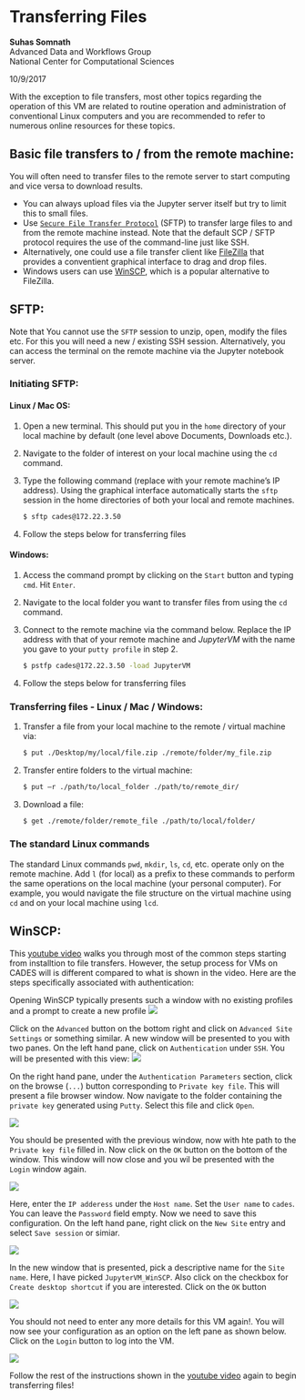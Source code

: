 # Transferring Files

**Suhas Somnath**<br>
Advanced Data and Workflows Group<br>
National Center for Computational Sciences

10/9/2017

With the exception to file transfers, most other topics regarding the operation of this VM are related to routine operation and administration of conventional Linux computers and you are recommended to refer to numerous online resources for these topics.

## Basic file transfers to / from the remote machine:
You will often need to transfer files to the remote server to start computing and vice versa to download results.
-   You can always upload files via the Jupyter server itself but try to limit this to small files.
-   Use [`Secure File Transfer Protocol`](https://kb.wisc.edu/cae/page.php?id=32991) (SFTP) to transfer large files to and from the remote machine instead. Note that the default SCP / SFTP protocol requires the use of the command-line just like SSH.
-   Alternatively, one could use a file transfer client like [FileZilla](https://filezilla-project.org) that provides a conventient graphical interface to drag and drop files. 
-   Windows users can use [WinSCP](https://winscp.net/eng/download.php), which is a popular alternative to FileZilla. 

## SFTP:
Note that You cannot use the `SFTP` session to unzip, open, modify the files etc. For this you will need a new / existing SSH session. Alternatively, you can access the terminal on the remote machine via the Jupyter notebook server.

### Initiating SFTP:

#### Linux / Mac OS:
1.  Open a new terminal. This should put you in the `home` directory of your local machine by default (one level above Documents, Downloads etc.).
2.  Navigate to the folder of interest on your local machine using the `cd` command.
3.  Type the following command (replace with your remote machine’s IP address). Using the graphical interface automatically starts the `sftp` session in the home directories of both your local and remote machines.
    ```bash
    $ sftp cades@172.22.3.50
    ```

4.  Follow the steps below for transferring files

#### Windows:
1.  Access the command prompt by clicking on the `Start` button and typing `cmd`. Hit `Enter`.
2.  Navigate to the local folder you want to transfer files from using the `cd` command.
3.  Connect to the remote machine via the command below. Replace the IP address with that of your remote machine and *JupyterVM* with the name you gave to your `putty profile` in step 2.
    ```bash
    $ pstfp cades@172.22.3.50 -load JupyterVM
    ```

4.  Follow the steps below for transferring files

### Transferring files - Linux / Mac / Windows:
1.  Transfer a file from your local machine to the remote / virtual machine via:
    ```bash
    $ put ./Desktop/my/local/file.zip ./remote/folder/my_file.zip
    ```

2.  Transfer entire folders to the virtual machine:
    ```bash
    $ put –r ./path/to/local_folder ./path/to/remote_dir/
    ```

3.  Download a file:

    ```bash
    $ get ./remote/folder/remote_file ./path/to/local/folder/
    ```
### The standard Linux commands
The standard Linux commands `pwd`, `mkdir`, `ls`, `cd`, etc. operate only on the remote machine. Add `l` (for local) as a prefix to these commands to perform the same operations on the local machine (your personal computer). For example, you would navigate the file structure on the virtual machine using `cd` and on your local machine using `lcd`.

## WinSCP:
This [youtube video](https://www.youtube.com/watch?v=58KmUBaEW34) walks you through most of the common steps starting from installtion to file transfers. However, the setup process for VMs on CADES will is different compared to what is shown in the video. Here are the steps specifically associated with authentication:

Opening WinSCP typically presents such a window with no existing profiles and a prompt to create a new profile
![](media/win_scp/07_empty_open.PNG)

Click on the `Advanced` button on the bottom right and click on `Advanced Site Settings` or something similar. A new window will be presented to you with two panes. On the left hand pane, click on `Authentication` under `SSH`. You will be presented with this view:
![](media/win_scp/09_authentication_empty.PNG)

On the right hand pane, under the `Authentication Parameters` section, click on the browse (`...`) button corresponding to `Private key file`. This will present a file browser window. Now navigate to the folder containing the `private key` generated using `Putty`. Select this file and click `Open`. 

![](media/win_scp/10_pick_priv_key.PNG)

You should be presented with the previous window, now with hte path to the `Private key file` filled in. Now click on the `OK` button on the bottom of the window. This window will now close and you wil be presented with the `Login` window again. 

![](media/win_scp/11_key_picked.PNG)

Here, enter the `IP adderess` under the `Host name`. Set the `User name` to `cades`. You can leave the `Password` field empty. Now we need to save this configuration. On the left hand pane, right click on the `New Site` entry and select `Save session` or simiar.

![](media/win_scp/12_remote_details_entered.PNG)

In the new window that is presented, pick a descriptive name for the `Site name`. Here, I have picked `JupyterVM_WinSCP`. Also click on the checkbox for `Create desktop shortcut` if you are interested. Click on the `OK` button

![](media/win_scp/13_save_settings.PNG)

You should not need to enter any more details for this VM again!. You will now see your configuration as an option on the left pane as shown below. Click on the `Login` button to log into the VM.

![](media/win_scp/14_saved_Settings.PNG)

Follow the rest of the instructions shown in the [youtube video](https://www.youtube.com/watch?v=58KmUBaEW34) again to begin transferring files!
